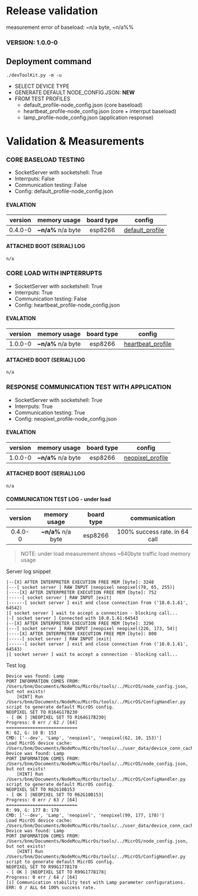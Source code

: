 # Release validation

measurement error of baseload: ~n/a byte, ~n/a%%

### VERSION: 1.0.0-0

## Deployment command

```
./devToolKit.py -m -u
```

- SELECT DEVICE TYPE 
- GENERATE DEFAULT NODE_CONFIG.JSON: **NEW**
- FROM TEST PROFILES
  - default_profile-node_config.json (core baseload)
  - heartbeat_profile-node_config.json (core + interrput baseload)
  - lamp_profile-node_config.json (application response)

# Validation & Measurements

### CORE BASELOAD TESTING

+ SocketServer with socketshell: True
+ Interrputs: False
+ Communication testing: False
+ Config: default_profile-node_config.json

#### EVALATION

|  version  |       memory usage    | board type  |     config    |
| :------:  | :-------------------: | :---------: | :-----------: |
| 0.4.0-0   | **~n/a%** n/a byte  |   esp8266   |     [default_profile](./micrOS/release_info/node_config_profiles/default_profile-node_config.json)      |

#### ATTACHED BOOT (SERIAL) LOG

```
n/a
```

### CORE LOAD WITH INPTERRUPTS

+ SocketServer with socketshell: True
+ Interrputs: True
+ Communication testing: False
+ Config: heartbeat_profile-node_config.json

#### EVALATION

|  version  |       memory usage    | board type  |     config    | 
| :------:  | :-------------------: | :---------: | :-----------: |
| 1.0.0-0   | **~n/a%**  n/a byte |   esp8266     |     [heartbeat_profile](./micrOS/release_info/node_config_profiles/heartbeat_profile-node_config.json)      |

#### ATTACHED BOOT (SERIAL) LOG

```
n/a
```


### RESPONSE COMMUNICATION TEST WITH APPLICATION 


+ SocketServer with socketshell: True
+ Interrputs: True
+ Communication testing: True
+ Config: neopixel_profile-node_config.json

#### EVALATION

|  version  |       memory usage    | board type  |     config    | 
| :------:  | :-------------------: | :---------: | :-----------: |
| 1.0.0-0   | **~n/a%**  n/a byte |    esp8266    |     [neopixel_profile](./micrOS/release_info/node_config_profiles/neopixel_profile-node_config.json)      |

#### ATTACHED BOOT (SERIAL) LOG

```
n/a
```

#### COMMUNICATION TEST LOG - under load

|  version  |       memory usage    | board type  |              communication           | 
| :------:  | :-------------------: | :---------: | :----------------------------------: |
| 0.4.0-0   | **~n/a%**  n/a byte |   esp8266     |     100% success rate. in 64 call    |

> NOTE: under load measurement shows ~640byte traffic load memory usage

Server log snippet

```
|--[X] AFTER INTERPRETER EXECUTION FREE MEM [byte]: 3248
|---[ socket server ] RAW INPUT |neopixel neopixel(78, 65, 255)|
|----[X] AFTER INTERPRETER EXECUTION FREE MEM [byte]: 752
|-----[ socket server ] RAW INPUT |exit|
|------[ socket server ] exit and close connection from ('10.0.1.61', 64542)
|[ socket server ] wait to accept a connection - blocking call...
|-[ socket server ] Connected with 10.0.1.61:64543
|--[X] AFTER INTERPRETER EXECUTION FREE MEM [byte]: 3296
|---[ socket server ] RAW INPUT |neopixel neopixel(226, 173, 54)|
|----[X] AFTER INTERPRETER EXECUTION FREE MEM [byte]: 800
|-----[ socket server ] RAW INPUT |exit|
|------[ socket server ] exit and close connection from ('10.0.1.61', 64543)
|[ socket server ] wait to accept a connection - blocking call...
```

Test log

```
Device was found: Lamp
PORT INFORMATION COMES FROM: /Users/bnm/Documents/NodeMcu/MicrOs/tools/../MicrOS/node_config.json, but not exists!
	[HINT] Run /Users/bnm/Documents/NodeMcu/MicrOs/tools/../MicrOS/ConfigHandler.py script to generate default MicrOS config.
NEOPIXEL SET TO R164G17B230
- [ OK ] |NEOPIXEL SET TO R164G17B230|
Progress: 0 err / 62 / [64]
===========================
R: 62, G: 10 B: 153
CMD: ['--dev', 'Lamp', 'neopixel', 'neopixel(62, 10, 153)']
Load MicrOS device cache: /Users/bnm/Documents/NodeMcu/MicrOs/tools/../user_data/device_conn_cache.json
Device was found: Lamp
PORT INFORMATION COMES FROM: /Users/bnm/Documents/NodeMcu/MicrOs/tools/../MicrOS/node_config.json, but not exists!
	[HINT] Run /Users/bnm/Documents/NodeMcu/MicrOs/tools/../MicrOS/ConfigHandler.py script to generate default MicrOS config.
NEOPIXEL SET TO R62G10B153
- [ OK ] |NEOPIXEL SET TO R62G10B153|
Progress: 0 err / 63 / [64]
===========================
R: 99, G: 177 B: 178
CMD: ['--dev', 'Lamp', 'neopixel', 'neopixel(99, 177, 178)']
Load MicrOS device cache: /Users/bnm/Documents/NodeMcu/MicrOs/tools/../user_data/device_conn_cache.json
Device was found: Lamp
PORT INFORMATION COMES FROM: /Users/bnm/Documents/NodeMcu/MicrOs/tools/../MicrOS/node_config.json, but not exists!
	[HINT] Run /Users/bnm/Documents/NodeMcu/MicrOs/tools/../MicrOS/ConfigHandler.py script to generate default MicrOS config.
NEOPIXEL SET TO R99G177B178
- [ OK ] |NEOPIXEL SET TO R99G177B178|
Progress: 0 err / 64 / [64]
[i] Communication stability test with Lamp parameter configurations.
ERR: 0 / ALL 64 100% success rate.
```
